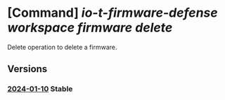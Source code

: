 # [Command] _io-t-firmware-defense workspace firmware delete_

Delete operation to delete a firmware.

## Versions

### [2024-01-10](/Resources/mgmt-plane/L3N1YnNjcmlwdGlvbnMve30vcmVzb3VyY2Vncm91cHMve30vcHJvdmlkZXJzL21pY3Jvc29mdC5pb3RmaXJtd2FyZWRlZmVuc2Uvd29ya3NwYWNlcy97fS9maXJtd2FyZXMve30=/2024-01-10.xml) **Stable**

<!-- mgmt-plane /subscriptions/{}/resourcegroups/{}/providers/microsoft.iotfirmwaredefense/workspaces/{}/firmwares/{} 2024-01-10 -->
